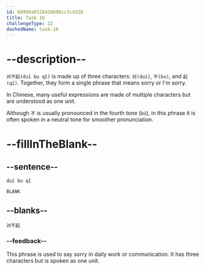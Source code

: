 ```yaml
---
id: 68960a6528428608cc3cd328
title: Task 16
challengeType: 22
dashedName: task-16
---
```


<!-- (Audio) A：对不起 -->

# --description--

`对不起(duì bu qǐ)` is made up of three characters: `对(duì)`, `不(bu)`, and `起(qǐ)`. Together, they form a single phrase that means sorry or I'm sorry.

In Chinese, many useful expressions are made of multiple characters but are understood as one unit.

Although `不` is usually pronounced in the fourth tone (`bù`), in this phrase it is often spoken in a neutral tone for smoother pronunciation.

# --fillInTheBlank--

## --sentence--

`duì bu qǐ`  

`BLANK`

## --blanks--

`对不起`

### --feedback--

This phrase is used to say sorry in daily work or communication. It has three characters but is spoken as one unit.
